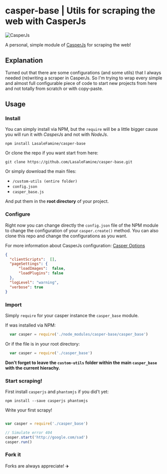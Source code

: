 # casper-base | Utils for scraping the web with CasperJs  
![CasperJs](http://3.bp.blogspot.com/-LwoTEhFjHAY/VJltD6SOvkI/AAAAAAAAAX4/s3V8RIIwTYw/s1600/Casperjs-logo.PNG "CasperJs")

A personal, simple module of [CasperJs](http://casperjs.org) for scraping the web!  

## Explanation  

Turned out that there are some configurations (and some utils) that I always needed (re)writing a scraper in CasperJs.
So I'm trying to wrap every simple and almost full configurable piece of code to start new projects from here and not totally from scratch or with copy-paste.  

## Usage   

### Install  

You can simply install via NPM, but the `require` will be a little bigger cause you will run it with *CasperJs* and not with *NodeJs*.

    npm install LasaleFamine/casper-base

Or clone the repo if you want start from here:  

    git clone https://github.com/LasaleFamine/casper-base.git

Or simply download the main files:
- `/custom-utils (entire folder)`
- `config.json`
- `casper_base.js`

And put them in the **root directory** of your project.

### Configure

Right now you can change directly the `config.json` file of the NPM module to change the configuration of your `casper.create()` method.
You can also clone this repo and change the configurations as you want.

For more information about CasperJs configuration: [Casper Options](http://docs.casperjs.org/en/latest/modules/casper.html#index-1)

``` json
{
  "clientScripts":  [],
  "pageSettings": {
      "loadImages":  false,
      "loadPlugins": false
  },
  "logLevel": "warning",
  "verbose": true
}
```


### Import

Simply `require` for your casper instance the `casper_base` module.

If was installed via NPM:

``` js
  var casper = require('./node_modules/casper-base/casper_base')
```

Or if the file is in your root directory:

``` js
  var casper = require('./casper_base')
```
**Don't forget to leave the `custom-utils` folder within the main `casper_base` with the current hierachy.**

### Start scraping!  

First install `casperjs` and `phantomjs` if you did't yet:

    npm install --save casperjs phantomjs

Write your first scrapy!

``` js

var casper = require('./casper_base')

// Simulate error 404
casper.start('http://google.com/sad')
casper.run()

```


### Fork it  

Forks are always appreciate! :airplane:
